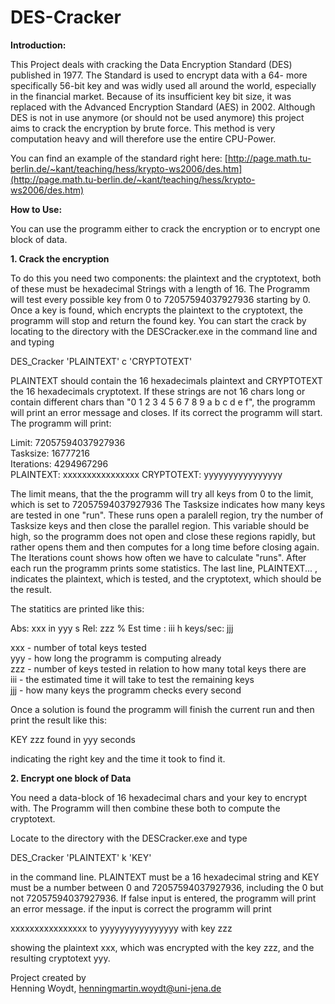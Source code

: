 # DES-Cracker

**Introduction:**

This Project deals with cracking the Data Encryption Standard (DES) published in 1977. The Standard is used to encrypt data with a 64- more specifically 56-bit key and was widly used all around the world, especially in the financial market. Because of its insufficient key bit size, it was replaced with the Advanced Encryption Standard (AES) in 2002. Although DES is not in use anymore (or should not be used anymore) this project aims to crack the encryption by brute force. This method is very computation heavy and will therefore use the entire CPU-Power.

You can find an example of the standard right here: [http://page.math.tu-berlin.de/~kant/teaching/hess/krypto-ws2006/des.htm](http://page.math.tu-berlin.de/~kant/teaching/hess/krypto-ws2006/des.htm)

**How to Use:**

You can use the programm either to crack the encryption or to encrypt one block of data.

**1. Crack the encryption**

To do this you need two components: the plaintext and the cryptotext, both of these must be hexadecimal Strings with a length of 16. The Programm will test every possible key from 0 to 72057594037927936 starting by 0. Once a key is found, which encrypts the plaintext to the cryptotext, the programm will stop and return the found key.
You can start the crack by locating to the directory with the DESCracker.exe in the command line and and typing

DES_Cracker 'PLAINTEXT' c 'CRYPTOTEXT'

PLAINTEXT should contain the 16 hexadecimals plaintext and CRYPTOTEXT the 16 hexadecimals cryptotext. If these strings are not 16 chars long or contain different chars than "0 1 2 3 4 5 6 7 8 9 a b c d e f", the programm will print an error message and closes. If its correct the programm will start.
The programm will print:

Limit: 72057594037927936  
Tasksize: 16777216  
Iterations: 4294967296  
PLAINTEXT: xxxxxxxxxxxxxxxx CRYPTOTEXT: yyyyyyyyyyyyyyyy

The limit means, that the the programm will try all keys from 0 to the limit, which is set to 72057594037927936
The Tasksize indicates how many keys are tested in one "run". These runs open a paralell region, try the number of Tasksize keys and then close the parallel region. This variable should be high, so the programm does not open and close these regions rapidly, but rather opens them and then computes for a long time before closing again.
The Iterations count shows how often we have to calculate "runs". After each run the programm prints some statistics.
The last line, PLAINTEXT... , indicates the plaintext, which is tested, and the cryptotext, which should be the result.

The statitics are printed like this:

Abs: xxx in yyy s Rel: zzz % Est time : iii h keys/sec: jjj

xxx - number of total keys tested  
yyy - how long the programm is computing already  
zzz - number of keys tested in relation to how many total keys there are  
iii - the estimated time it will take to test the remaining keys  
jjj - how many keys the programm checks every second

Once a solution is found the programm will finish the current run and then print the result like this:

KEY zzz found in yyy seconds

indicating the right key and the time it took to find it.

**2. Encrypt one block of Data**

You need a data-block of 16 hexadecimal chars and your key to encrypt with. The Programm will then combine these both to compute the cryptotext.

Locate to the directory with the DESCracker.exe and type

DES_Cracker 'PLAINTEXT' k 'KEY'

in the command line. PLAINTEXT must be a 16 hexadecimal string and KEY must be a number between 0 and 72057594037927936, including the 0 but not 72057594037927936. If false input is entered, the programm will print an error message. if the input is correct the programm will print

xxxxxxxxxxxxxxxx to yyyyyyyyyyyyyyyy with key zzz

showing the plaintext xxx, which was encrypted with the key zzz, and the resulting cryptotext yyy.

Project created by  
Henning Woydt, henningmartin.woydt@uni-jena.de
